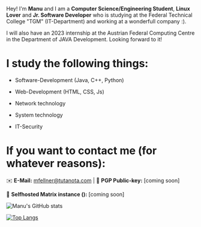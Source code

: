 Hey! I'm **Manu** and I am a **Computer Science/Engineering Student**, **Linux Lover** and **Jr. Software Developer** who is studying at the Federal Technical College "TGM" (IT-Department) and working at a wonderfull company :).

I will also have an 2023 internship at the Austrian Federal Computing Centre in the Department of JAVA Development. Looking forward to it!

# I study the following things:

- Software-Development (Java, C++, Python) 

- Web-Development (HTML, CSS, Js)

- Network technology

- System technology

- IT-Security



# If you want to contact me (for whatever reasons):


✉️ **E-Mail:** mfellner@tutanota.com | 🔑 **PGP Public-key:** [coming soon]

💚 **Selfhosted Matrix instance ():** [coming soon]


![Manu's GitHub stats](https://github-readme-stats.vercel.app/api?username=MfellnerDev&show_icons=true&theme=dark)


[![Top Langs](https://github-readme-stats.vercel.app/api/top-langs/?username=MfellnerDev&layout=compact&theme=dark)](https://github.com/MfellnerDev/github-readme-stats)

